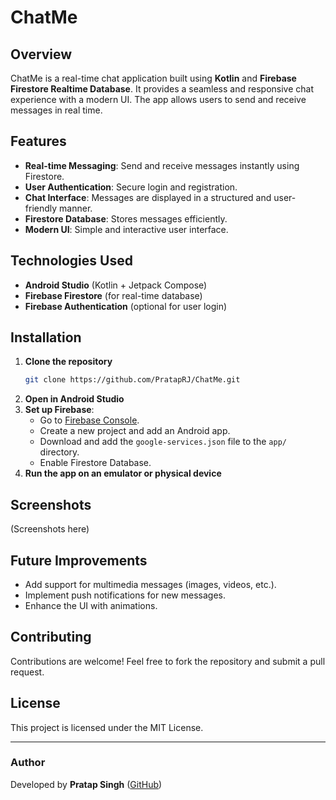 # ChatMe

## Overview
ChatMe is a real-time chat application built using **Kotlin** and **Firebase Firestore Realtime Database**. It provides a seamless and responsive chat experience with a modern UI. The app allows users to send and receive messages in real time.

## Features
- **Real-time Messaging**: Send and receive messages instantly using Firestore.
- **User Authentication**: Secure login and registration.
- **Chat Interface**: Messages are displayed in a structured and user-friendly manner.
- **Firestore Database**: Stores messages efficiently.
- **Modern UI**: Simple and interactive user interface.

## Technologies Used
- **Android Studio** (Kotlin + Jetpack Compose)
- **Firebase Firestore** (for real-time database)
- **Firebase Authentication** (optional for user login)

## Installation
1. **Clone the repository**
   ```sh
   git clone https://github.com/PratapRJ/ChatMe.git
   ```
2. **Open in Android Studio**
3. **Set up Firebase**:
   - Go to [Firebase Console](https://console.firebase.google.com/).
   - Create a new project and add an Android app.
   - Download and add the `google-services.json` file to the `app/` directory.
   - Enable Firestore Database.
4. **Run the app on an emulator or physical device**

## Screenshots
(Screenshots here)

## Future Improvements
- Add support for multimedia messages (images, videos, etc.).
- Implement push notifications for new messages.
- Enhance the UI with animations.

## Contributing
Contributions are welcome! Feel free to fork the repository and submit a pull request.

## License
This project is licensed under the MIT License.

---
### Author
Developed by **Pratap Singh** ([GitHub](https://github.com/PratapRJ))

